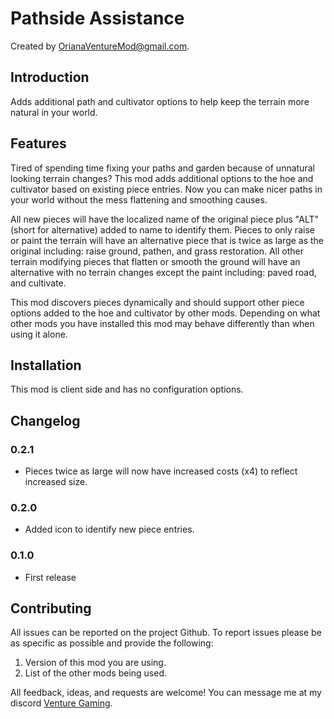 # Pathside Assistance

Created by [OrianaVentureMod@gmail.com](https://github.com/OrianaVenture/VentureValheim).

## Introduction

Adds additional path and cultivator options to help keep the terrain more natural in your world.

## Features

Tired of spending time fixing your paths and garden because of unnatural looking terrain changes? This mod adds additional options to the hoe and cultivator based on existing piece entries. Now you can make nicer paths in your world without the mess flattening and smoothing causes.

All new pieces will have the localized name of the original piece plus "ALT" (short for alternative) added to name to identify them. Pieces to only raise or paint the terrain will have an alternative piece that is twice as large as the original including: raise ground, pathen, and grass restoration. All other terrain modifying pieces that flatten or smooth the ground will have an alternative with no terrain changes except the paint including: paved road, and cultivate.

This mod discovers pieces dynamically and should support other piece options added to the hoe and cultivator by other mods. Depending on what other mods you have installed this mod may behave differently than when using it alone.

## Installation

This mod is client side and has no configuration options.

## Changelog

### 0.2.1

* Pieces twice as large will now have increased costs (x4) to reflect increased size.

### 0.2.0

* Added icon to identify new piece entries.

### 0.1.0

* First release

## Contributing

All issues can be reported on the project Github. To report issues please be as specific as possible and provide the following:

1. Version of this mod you are using.
2. List of the other mods being used.

All feedback, ideas, and requests are welcome! You can message me at my discord [Venture Gaming](https://discord.gg/tAd5hapt88).
